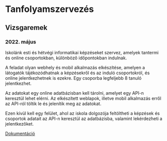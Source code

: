 # Tanfolyamszervezés

## Vizsgaremek

### 2022. május

Iskolánk esti és hétvégi informatikai képzéseket szervez, amelyek tantermi és online csoportokban, különböző időpontokban indulnak.

A feladat olyan webhely és mobil alkalmazás elkészítése, amelyen a látogatók tájékozódhatnak a képzésekről és az induló csoportokról, és online jelentkezhetnek is ezekre.  Egy csoporba legfeljebb 8 tanuló jelentkezhet.

Az adatokat egy online adatbázisban kell tárolni, amelyet egy API-n keresztül lehet elérni. Az elkészített weblapok, illetve mobil alkalmazás erről az API-ról töltik le és jelenítik meg az adatokat.

Ezen kívül kell egy felület, ahol az iskola dolgozója feltöltheti a képzések és csoportok adatait az API-n keresztül az adatbázisba, valamint lekérdezheti a jelentkezőket.

[Dokumentáció](https://docs.google.com/document/d/12LFna0nQLgA2uY5c6qSiW-yEb5Agfj1PD7G6iUYhTAY/edit?usp=sharing)


